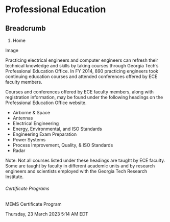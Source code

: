 #  Professional Education

## Breadcrumb

  1. Home

Image

Practicing electrical engineers and computer engineers can refresh their
technical knowledge and skills by taking courses through Georgia Tech’s
Professional Education Office. In FY 2014, 890 practicing engineers took
continuing education courses and attended conferences offered by ECE faculty
members.

Courses and conferences offered by ECE faculty members, along with
registration information, may be found under the following headings on the
Professional Education Office website.

  * Airborne & Space
  * Antennas
  * Electrical Engineering
  * Energy, Environmental, and ISO Standards
  * Engineering Exam Preparation
  * Power Systems
  * Process Improvement, Quality, & ISO Standards
  * Radar

Note: Not all courses listed under these headings are taught by ECE faculty.
Some are taught by faculty in different academic units and by research
engineers and scientists employed with the Georgia Tech Research Institute.

###### Certificate Programs

MEMS Certificate Program

Thursday, 23 March 2023 5:14 AM EDT

